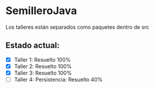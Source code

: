 ﻿# SemilleroJava

Los talleres están separados como paquetes dentro de src

## Estado actual: 
- [x] Taller 1: Resuelto 100%
- [x] Taller 2: Resuelto 100%
- [x] Taller 3: Resuelto 100%
- [ ] Taller 4: Persistencia: Resuelto 40%
